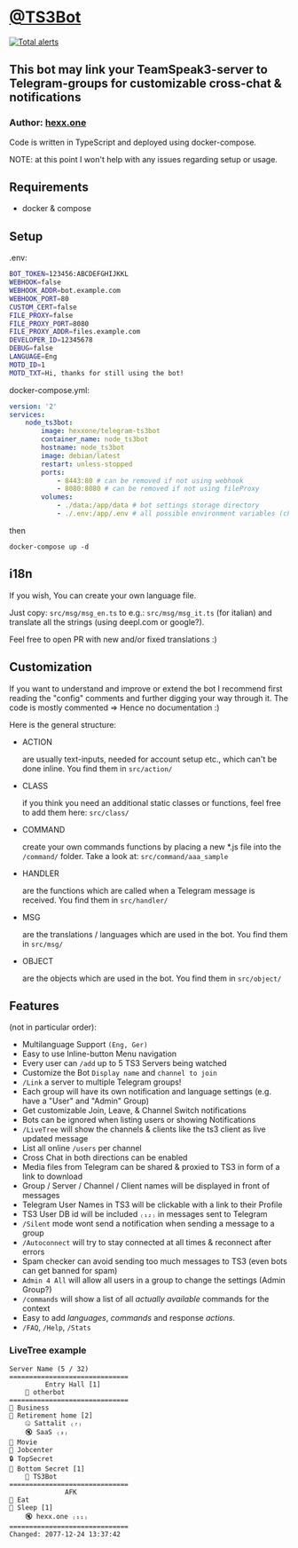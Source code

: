 # [@TS3Bot](https://t.me/TS3Bot)

[![Total alerts](https://img.shields.io/lgtm/alerts/g/hexxone/ts3bot.svg?logo=lgtm&logoWidth=18)](https://lgtm.com/projects/g/hexxone/ts3bot/alerts/)

## This bot may link your TeamSpeak3-server to Telegram-groups for customizable cross-chat & notifications

### Author: [hexx.one](https://hexx.one)

Code is written in TypeScript and deployed using docker-compose.

NOTE: at this point I won't help with any issues regarding setup or usage.

## Requirements

- docker & compose

## Setup

.env:

```bash
BOT_TOKEN=123456:ABCDEFGHIJKKL
WEBHOOK=false
WEBHOOK_ADDR=bot.example.com
WEBHOOK_PORT=80
CUSTOM_CERT=false
FILE_PROXY=false
FILE_PROXY_PORT=8080
FILE_PROXY_ADDR=files.example.com
DEVELOPER_ID=12345678
DEBUG=false
LANGUAGE=Eng
MOTD_ID=1
MOTD_TXT=Hi, thanks for still using the bot!
```

docker-compose.yml:

```yaml
version: '2'
services:
    node_ts3bot:
        image: hexxone/telegram-ts3bot
        container_name: node_ts3bot
        hostname: node_ts3bot
        image: debian/latest
        restart: unless-stopped
        ports:
            - 8443:80 # can be removed if not using webhook
            - 8080:8080 # can be removed if not using fileProxy
        volumes:
            - ./data:/app/data # bot settings storage directory
            - ./.env:/app/.env # all possible environment variables (change BOT_TOKEN !)
```

then

`docker-compose up -d`

## i18n

If you wish, You can create your own language file.

Just copy: `src/msg/msg_en.ts` to e.g.: `src/msg/msg_it.ts` (for italian)
and translate all the strings (using deepl.com or google?).

Feel free to open PR with new and/or fixed translations :)

## Customization

If you want to understand and improve or extend the bot I recommend first reading the "config" comments and further digging your way through it.
The code is mostly commented => Hence no documentation :)

Here is the general structure:

- ACTION

    are usually text-inputs, needed for account setup etc., which can't be done inline.
    You find them in `src/action/`

- CLASS

    if you think you need an additional static classes or functions,
    feel free to add them here: `src/class/`

- COMMAND

    create your own commands functions by placing a new \*.js
    file into the `/command/` folder.
    Take a look at: `src/command/aaa_sample`

- HANDLER

    are the functions which are called when a Telegram message is received.
    You find them in `src/handler/`

- MSG

    are the translations / languages which are used in the bot.
    You find them in `src/msg/`

- OBJECT

    are the objects which are used in the bot.
    You find them in `src/object/`

## Features

(not in particular order):

- Multilanguage Support `(Eng, Ger)`
- Easy to use Inline-button  Menu navigation
- Every user can `/add` up to 5 TS3 Servers being watched
- Customize the Bot `Display name` and `channel to join`
- `/Link` a server to multiple Telegram groups!
- Each group will have its own notification and language settings (e.g. have a "User" and "Admin" Group)
- Get customizable Join, Leave, & Channel Switch notifications
- Bots can be ignored when listing users or showing Notifications
- `/LiveTree` will show the channels & clients like the ts3 client as live updated message
- List all online `/users` per channel
- Cross Chat in both directions can be enabled
- Media files from Telegram can be shared & proxied to TS3 in form of a link to download
- Group / Server / Channel / Client names will be displayed in front of messages
- Telegram User Names in TS3 will be clickable with a link to their Profile
- TS3 User DB id will be included `₍₁₂₎` in messages sent to Telegram
- `/Silent` mode wont send a notification when sending a message to a group
- `/Autoconnect` will try to stay connected at all times & reconnect after errors
- Spam checker can avoid sending too much messages to TS3 (even bots can get banned for spam)
- `Admin 4 All` will allow all users in a group to change the settings (Admin Group?)
- `/commands` will show a list of all _actually available_ commands for the context
- Easy to add _languages_, _commands_ and response _actions_.
- `/FAQ`, `/Help`, `/Stats`

### LiveTree example

```text
Server Name (5 / 32)
==============================
         Entry Hall [1]
    🤖 otherbot
==============================
💬 Business
💬 Retirement home [2]
    🤐 Sattalit ₍₇₎
    🔇 SaaS ₍₃₎
💬 Movie
💬 Jobcenter
🔒 TopSecret
📍 Bottom Secret [1]
    🤖 TS3Bot
==============================
              AFK
💬 Eat
💬 Sleep [1]
    🔇 hexx.one ₍₁₁₎
==============================
Changed: 2077-12-24 13:37:42
```
